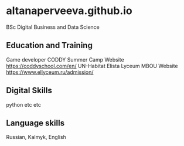 # altanaperveeva.github.io
BSc Digital Business and Data Science 
## Education and Training 
Game developer CODDY Summer Camp Website https://coddyschool.com/en/
UN-Habitat Elista Lyceum MBOU Website https://www.ellyceum.ru/admission/
## Digital Skills 
python etc etc 
## Language skills 
Russian, Kalmyk, English 
